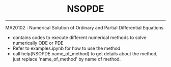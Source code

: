 # <center>  NSOPDE </center>
 
_____________________________________________________________________________
 MA20102 : Numerical Solution of Ordinary and Partial Differential Equations 
 
* contains codes to execute different numerical methods to solve numerically ODE or PDE
* Refer to examples.ipynb for how to use the method
* call help(NSOPDE.name_of_method) to get details about the method, just replace 'name_of_method' by name of method.
